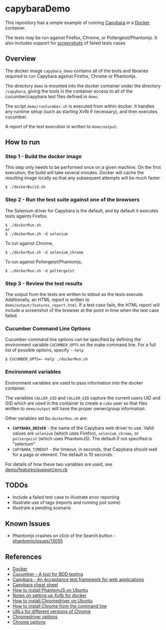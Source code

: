 # capybaraDemo

This repository has a simple example of running [Capybara](https://github.com/jnicklas/capybara) in a [Docker](www.docker.com) container.

The tests may be run against Firefox, Chrome, or Poltergeist/Phantomjs.
It also includes support for [screenshots](mattheworiordan/capybara-screenshot) of failed tests cases

## Overview

The docker image `capybara_demo` contains all of the tools and libraries required to run Capybara against Firefox, Chrome or Phantomjs.

The directory `demo` is mounted into the docker container under the directory `/capybara`, giving the tools in the container access to
all of the cucumber/capybara test files defined in `demo`.

The script `demo/runCucmber.sh` is executed from within docker. It handles any runtime setup (such as starting Xvfb if necessary), and
then executes cucumber.

A report of the test execution is written to `demo/output`.

## How to run

### Step 1 - Build the docker image

This step only needs to be performed once on a given machine.
On the first execution, the build will take several minutes.
Docker will cache the resulting image locally so that any subsequent attempts will be much faster

```
$ ./dockerBuild.sh
```
### Step 2 - Run the test suite against one of the browsers

The Selenium driver for Capybara is the default, and by default it executes tests againts Firefox.
```
$ ./dockerRun.sh
or
$ ./dockerRun.sh -d selenium
```

To run against Chrome,
```
$ ./dockerRun.sh -d selenium_chrome
```

To run against Poltergeist/Phantomjs,
```
$ ./dockerRun.sh -d poltergeist
```

### Step 3 - Review the test results

The output from the tests are written to stdout as the tests execute. Additionally, an HTML report is written to
`demo/output/features_report.html`. If a test case fails, the HTML report will include a screenshot of the browser
at the point in time when the test case failed.

### Cucumber Command Line Options
Cucumber command line options can be specified by defining the environment variable `CUCUMBER_OPTS` on the make command line.
For a full list of possible options, specify `--help`
```
$ CUCUMBER_OPTS=--help ./dockerRun.sh
```

### Environment variables
Environment variables are used to pass information into the docker container.

The variables `CALLER_UID` and `CALLER_GID` capture the current users UID and GID which are used in the container to create a `cuke` user so that
files written to `demo/output` will have the proper owner/group information.

Other variables set bu `dockerRun.sh` are:
 * **`CAPYBARA_DRIVER`** - the name of the Capybara web driver to use. Valid values are `selenium` (which uses Firefox), `selenium_chrome`, or `poltergeist` (which uses PhantomJS). The default if not specified is "selenium"
 * `CAPYBARA_TIMEOUT` - the timeout, in seconds, that Capybara should wait for a page or element. The default is 10 seconds.

For details of how these two variables are used, see [demo/features/support/env.rb](demo/features/support/env.rb)

## TODOs

 * Include a failed test case to illustrate error reporting
 * Illustrate use of tags (reports and running just some)
 * Illustrate a pending scenario

## Known Issues

 * Phantomjs crashes on click of the Search button - [phantomjs/issues/13055](https://github.com/ariya/phantomjs/issues/13055)

## References

 * [Docker](www.docker.com)
 * [Cucumber - A tool for BDD testing](https://github.com/cucumber/cucumber)
 * [Capybara - An Acceptance test framework for web applications](https://github.com/jnicklas/capybara)
 * [Capybara cheat sheet](https://gist.github.com/zhengjia/428105)
 * [How to install PhantomJS on Ubuntu](https://gist.github.com/julionc/7476620)
 * [Notes on setting up Xvfb for docker](https://github.com/keyvanfatehi/docker-chrome-xvfb)
 * [How to install Chromedriver on Ubuntu](https://devblog.supportbee.com/2014/10/27/setting-up-cucumber-to-run-with-Chrome-on-Linux/)
 * [How to install Chrome from the command line](http://askubuntu.com/questions/79280/how-to-install-chrome-browser-properly-via-command-line)
 * [URLs for different versions of Chrome](http://www.ubuntuupdates.org/package/google_chrome/stable/main/base/google-chrome-stable)
 * [Chromedriver options](https://sites.google.com/a/chromium.org/chromedriver/capabilities)
 * [Chrome options](http://peter.sh/experiments/chromium-command-line-switches/)
